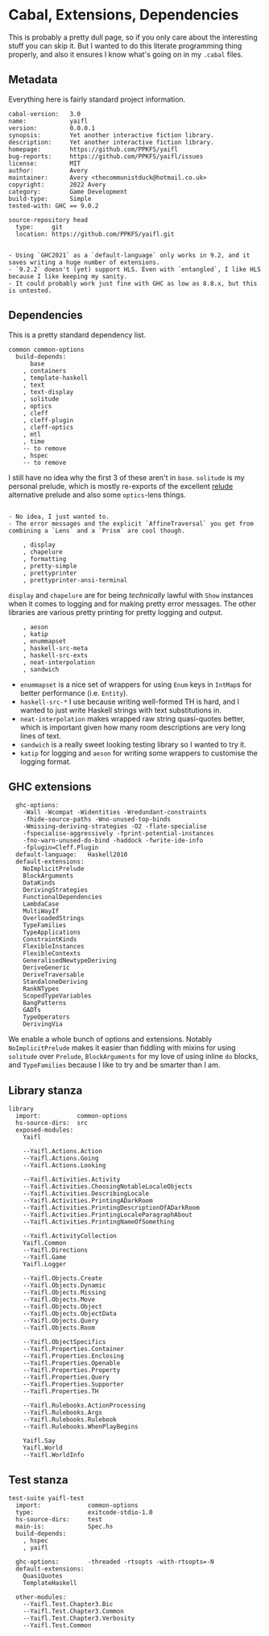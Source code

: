 # Cabal, Extensions, Dependencies

This is probably a pretty dull page, so if you only care about the interesting stuff
you can skip it. But I wanted to do this literate programming thing properly, and also
it ensures I know what's going on in my `.cabal` files.

## Metadata

Everything here is fairly standard project information.

```cabal file=yaifl.cabal header="1"
cabal-version:   3.0
name:            yaifl
version:         0.0.0.1
synopsis:        Yet another interactive fiction library.
description:     Yet another interactive fiction library.
homepage:        https://github.com/PPKFS/yaifl
bug-reports:     https://github.com/PPKFS/yaifl/issues
license:         MIT
author:          Avery
maintainer:      Avery <thecommunistduck@hotmail.co.uk>
copyright:       2022 Avery
category:        Game Development
build-type:      Simple
tested-with: GHC == 9.0.2

source-repository head
  type:     git
  location: https://github.com/PPKFS/yaifl.git
```
```admonish question "Why does the project use GHC 9.2.1?"

- Using `GHC2021` as a `default-language` only works in 9.2, and it saves writing a huge number of extensions.
- `9.2.2` doesn't (yet) support HLS. Even with `entangled`, I like HLS because I like keeping my sanity.
- It could probably work just fine with GHC as low as 8.8.x, but this is untested.
```

## Dependencies

This is a pretty standard dependency list.

```cabal file=yaifl.cabal
common common-options
  build-depends:
      base
    , containers
    , template-haskell
    , text
    , text-display
    , solitude
    , optics
    , cleff
    , cleff-plugin
    , cleff-optics
    , mtl 
    , time
    -- to remove
    , hspec 
    -- to remove
```

I still have no idea why the first 3 of these aren't in `base`. `solitude` is my personal prelude, which is
mostly re-exports of the excellent [relude](https://hackage.haskell.org/package/relude) alternative prelude and
also some `optics`-lens things. 

```admonish question "Why optics over lens?"

- No idea, I just wanted to.
- The error messages and the explicit `AffineTraversal` you get from combining a `Lens` and a `Prism` are cool though.

```

```cabal file=yaifl.cabal
    , display
    , chapelure
    , formatting
    , pretty-simple
    , prettyprinter
    , prettyprinter-ansi-terminal
```

`display` and `chapelure` are for being *technically* lawful with `Show` instances when it comes to logging and
for making pretty error messages. The other libraries are various pretty printing for pretty logging and output.

```cabal file=yaifl.cabal
    , aeson
    , katip
    , enummapset
    , haskell-src-meta
    , haskell-src-exts
    , neat-interpolation
    , sandwich
```

- `enummapset` is a nice set of wrappers for using `Enum` keys in `IntMap`s for better performance (i.e. `Entity`).
- `haskell-src-*` I use because writing well-formed TH is hard, and I wanted to just write Haskell strings with
text substitutions in. 
- `neat-interpolation` makes wrapped raw string quasi-quotes better, which is important given
how many room descriptions are very long lines of text. 
- `sandwich` is a really sweet looking testing library so I
wanted to try it.
- `katip` for logging and `aeson` for writing some wrappers to customise the logging format.

## GHC extensions

```cabal file=yaifl.cabal
  ghc-options:
    -Wall -Wcompat -Widentities -Wredundant-constraints 
    -fhide-source-paths -Wno-unused-top-binds
    -Wmissing-deriving-strategies -O2 -flate-specialise
    -fspecialise-aggressively -fprint-potential-instances
    -fno-warn-unused-do-bind -haddock -fwrite-ide-info
    -fplugin=Cleff.Plugin
  default-language:   Haskell2010
  default-extensions:
    NoImplicitPrelude
    BlockArguments
    DataKinds
    DerivingStrategies
    FunctionalDependencies
    LambdaCase
    MultiWayIf
    OverloadedStrings
    TypeFamilies
    TypeApplications
    ConstraintKinds
    FlexibleInstances
    FlexibleContexts
    GeneralisedNewtypeDeriving
    DeriveGeneric
    DeriveTraversable
    StandaloneDeriving
    RankNTypes
    ScopedTypeVariables
    BangPatterns
    GADTs
    TypeOperators
    DerivingVia
```

We enable a whole bunch of options and extensions. Notably `NoImplicitPrelude` makes it easier than fiddling with
mixins for using `solitude` over `Prelude`, `BlockArguments` for my love of using inline `do` blocks, and `TypeFamilies`
because I like to try and be smarter than I am.

## Library stanza
```cabal file=yaifl.cabal
library
  import:          common-options
  hs-source-dirs:  src
  exposed-modules:
    Yaifl

    --Yaifl.Actions.Action
    --Yaifl.Actions.Going
    --Yaifl.Actions.Looking

    --Yaifl.Activities.Activity
    --Yaifl.Activities.ChoosingNotableLocaleObjects
    --Yaifl.Activities.DescribingLocale
    --Yaifl.Activities.PrintingADarkRoom
    --Yaifl.Activities.PrintingDescriptionOfADarkRoom
    --Yaifl.Activities.PrintingLocaleParagraphAbout
    --Yaifl.Activities.PrintingNameOfSomething

    --Yaifl.ActivityCollection
    Yaifl.Common
    --Yaifl.Directions
    --Yaifl.Game
    Yaifl.Logger

    --Yaifl.Objects.Create
    --Yaifl.Objects.Dynamic
    --Yaifl.Objects.Missing
    --Yaifl.Objects.Move
    --Yaifl.Objects.Object
    --Yaifl.Objects.ObjectData
    --Yaifl.Objects.Query
    --Yaifl.Objects.Room

    --Yaifl.ObjectSpecifics
    --Yaifl.Properties.Container
    --Yaifl.Properties.Enclosing
    --Yaifl.Properties.Openable
    --Yaifl.Properties.Property
    --Yaifl.Properties.Query
    --Yaifl.Properties.Supporter
    --Yaifl.Properties.TH

    --Yaifl.Rulebooks.ActionProcessing
    --Yaifl.Rulebooks.Args
    --Yaifl.Rulebooks.Rulebook
    --Yaifl.Rulebooks.WhenPlayBegins

    Yaifl.Say
    Yaifl.World
    --Yaifl.WorldInfo
```

## Test stanza

```cabal file=yaifl.cabal
test-suite yaifl-test
  import:             common-options
  type:               exitcode-stdio-1.0
  hs-source-dirs:     test
  main-is:            Spec.hs
  build-depends:
    , hspec
    , yaifl

  ghc-options:        -threaded -rtsopts -with-rtsopts=-N
  default-extensions:
    QuasiQuotes
    TemplateHaskell

  other-modules:
    --Yaifl.Test.Chapter3.Bic
    --Yaifl.Test.Chapter3.Common
    --Yaifl.Test.Chapter3.Verbosity
    --Yaifl.Test.Common
```
